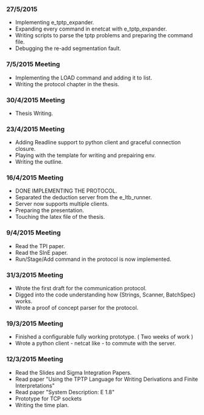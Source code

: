 ### 27/5/2015
- Implementing e_tptp_expander.
- Expanding every command in enetcat with e_tptp_expander.
- Writing scripts to parse the tptp problems and preparing the command file.
- Debugging the re-add segmentation fault.

### 7/5/2015 Meeting
- Implementing the LOAD command and adding it to list.
- Writing the protocol chapter in the thesis.

### 30/4/2015 Meeting
- Thesis Writing.

### 23/4/2015 Meeting
- Adding Readline support to python client and graceful connection closure.
- Playing with the template for writing and prepairing env.
- Writing the outline.

### 16/4/2015 Meeting
- DONE IMPLEMENTING THE PROTOCOL.
- Separated the deduction server from the e_ltb_runner.
- Server now supports multiple clients.
- Preparing the presentation.
- Touching the latex file of the thesis.

### 9/4/2015 Meeting
- Read the TPI paper.
- Read the SInE paper.
- Run/Stage/Add command in the protocol is now implemented.

### 31/3/2015 Meeting
- Wrote the first draft for the communication protocol.
- Digged into the code understanding how {Strings, Scanner, BatchSpec} works.
- Wrote a proof of concept parser for the protocol.


### 19/3/2015 Meeting
- Finished a configurable fully working prototype. ( Two weeks of work )
- Wrote a python client - netcat like - to commute with the server.

### 12/3/2015 Meeting
- Read the Slides and Sigma Integration Papers.
- Read paper "Using the TPTP Language for Writing Derivations and Finite Interpretations"
- Read paper "System Description: E 1.8"
- Prototype for TCP sockets
- Writing the time plan.
